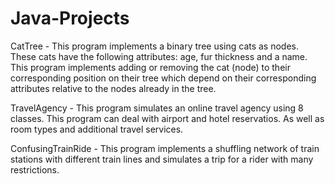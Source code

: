 # Java-Projects

CatTree - This program implements a binary tree using cats as nodes. These cats have the following attributes: age, fur thickness and a name. This program implements adding or removing the cat (node) to their corresponding position on their tree which depend on their corresponding attributes relative to the nodes already in the tree.

TravelAgency - This program simulates an online travel agency using 8 classes. This program can deal with airport and hotel reservatios. As well as room types and additional travel services.

ConfusingTrainRide - This program implements a shuffling network of train stations with different train lines and simulates a trip for a rider with many restrictions.
